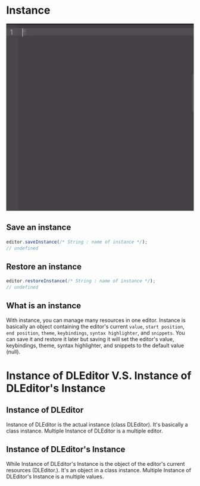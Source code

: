 # Instance

![Instance](../img/multi-instance.gif)

## Save an instance
```js
editor.saveInstance(/* String : name of instance */);
// undefined
```

## Restore an instance
```js
editor.restoreInstance(/* String : name of instance */);
// undefined
```

## What is an instance
With instance, you can manage many resources in one editor.
Instance is basically an object containing the editor's current `value`, `start position`, `end position`, `theme`, `keybindings`, `syntax highlighter`, and `snippets`.
You can save it and restore it later but saving it will set the editor's value, keybindings, theme, syntax highlighter, and snippets to the default value (null).

# Instance of DLEditor V.S. Instance of DLEditor's Instance

## Instance of DLEditor
Instance of DLEditor is the actual instance (class DLEditor).
It's basically a class instance.
Multiple Instance of DLEditor is a multiple editor.

## Instance of DLEditor's Instance
While Instance of DLEditor's Instance is the object of the editor's current resources (DLEditor.).
It's an object in a class instance.
Multiple Instance of DLEditor's Instance is a multiple values.
